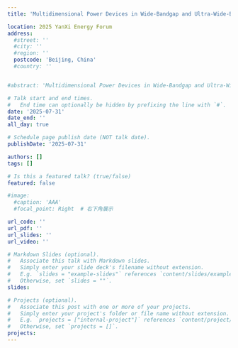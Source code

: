 ```yaml
---
title: 'Multidimensional Power Devices in Wide-Bandgap and Ultra-Wide-Bandgap Semiconductors'

location: 2025 YanXi Energy Forum
address:
  #street: ''
  #city: ''
  #region: ''
  postcode: 'Beijing, China'
  #country: ''


#abstract: 'Multidimensional Power Devices in Wide-Bandgap and Ultra-Wide-Bandgap Semiconductors'

# Talk start and end times.
#   End time can optionally be hidden by prefixing the line with `#`.
date: '2025-07-31'
date_end: ''
all_day: true

# Schedule page publish date (NOT talk date).
publishDate: '2025-07-31'

authors: []
tags: []

# Is this a featured talk? (true/false)
featured: false

#image:
  #caption: 'AAA'
  #focal_point: Right  # 右下角展示

url_code: ''
url_pdf: ''
url_slides: ''
url_video: ''

# Markdown Slides (optional).
#   Associate this talk with Markdown slides.
#   Simply enter your slide deck's filename without extension.
#   E.g. `slides = "example-slides"` references `content/slides/example-slides.md`.
#   Otherwise, set `slides = ""`.
slides:

# Projects (optional).
#   Associate this post with one or more of your projects.
#   Simply enter your project's folder or file name without extension.
#   E.g. `projects = ["internal-project"]` references `content/project/deep-learning/index.md`.
#   Otherwise, set `projects = []`.
projects:
---
```

